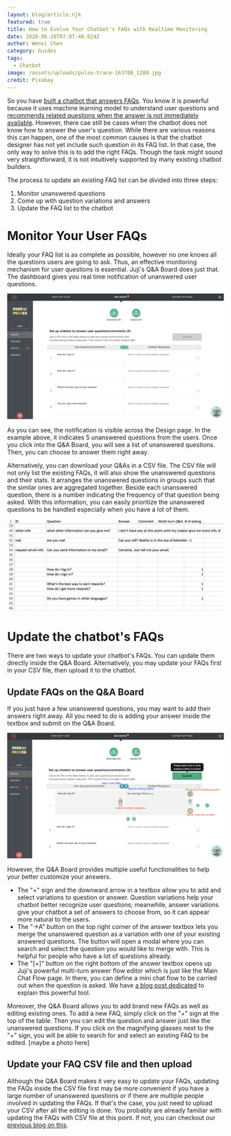 ```yaml
---
layout: blog/article.njk
featured: true
title: How to Evolve Your Chatbot's FAQs with Realtime Monitoring
date: 2020-06-28T07:07:48.024Z
author: Wenxi Chen
category: Guides
tags:
  - Chatbot
image: /assets/uploads/pulse-trace-163708_1280.jpg
credit: Pixabay
---
```

So you have [built a chatbot that answers FAQs](https://juji.io/blog/building-a-smart-chatbot-in-a-few-minutes-to-answer-free-text-questions/). You know it is powerful because it uses machine learning model to understand user questions and [recommends related questions when the answer is not immediately available](https://juji.io/blog/question-recommendation/). However, there cae still be cases when the chatbot does not know how to answer the user's question. While there are various reasons this can happen, one of the most common causes is that the chatbot designer has not yet include such question in its FAQ list. In that case, the only way to solve this is to add the right FAQs. Though the task might sound very straightforward, it is not intuitively supported by many existing chatbot builders.

The process to update an existing FAQ list can be divided into three steps:

1. Monitor unanswered questions
2. Come up with question variations and answers
3. Update the FAQ list to the chatbot

# Monitor Your User FAQs

Ideally your FAQ list is as complete as possible, however no one knows all the questions users are going to ask. Thus, an effective monitoring mechanism for user questions is essential. Juji's Q&A Board does just that. The dashboard gives you real time notification of unanswered user questions. 

![Juji Q&A Board showing unanswered questions in real time](/assets/uploads/screen-shot-2020-07-11-at-5.52.19-pm.png "Juji Q&A Board showing unanswered questions in real time")

As you can see, the notification is visible across the Design page. In the example above, it indicates 5 unanswered questions from the users. Once you click into the Q&A Board, you will see a list of unanswered questions. Then, you can choose to answer them right away.

Alternatively, you can download your Q&As in a CSV file. The CSV file will not only list the existing FAQs, it will also show the unanswered questions and their stats. It arranges the unanswered questions in groups such that the similar ones are aggregated together. Beside each unanswered question, there is a number indicating the frequency of that question being asked. With this information, you can easily prioritize the unanswered questions to be handled especially when you have a lot of them.

![Downloaded Q&A CSV groups related unanswered questions together with stats on how many times each question has been asked](/assets/uploads/screen-shot-2020-06-30-at-10.01.17-pm.png "Downloaded Q&A CSV groups related unanswered questions together with stats on how many times each question has been asked")

# Update the chatbot's FAQs

There are two ways to update your chatbot's FAQs. You can update them directly inside the Q&A Board. Alternatively, you may update your FAQs first in your CSV file, then upload it to the chatbot.

## Update FAQs on the Q&A Board

If you just have a few unanswered questions, you may want to add their answers right away. All you need to do is adding your answer inside the textbox and submit on the Q&A Board. 

![Add an answer to an unanswered question in Q&A Board](/assets/uploads/screen-shot-2020-07-11-at-7.52.30-pm.png "Add an answer to an unanswered question in Q&A Board")

However, the Q&A Board provides multiple useful functionalities to help your better customize your answers.

* The "+" sign and the downward arrow in a textbox allow you to add and select variations to question or answer. Question variations help your chatbot better recognize user questions; meanwhile, answer variations give your chatbot a set of answers to choose from, so it can appear more natural to the users.
* The "->A" button on the top right corner of the answer textbox lets you merge the unanswered question as a variation with one of your existing answered questions. The button will open a modal where you can search and select the question you would like to merge with. This is helpful for people who have a lot of questions already.
* The "\[+]" button on the right bottom of the answer textbox opens up Juji's powerful multi-turn answer flow editor which is just like the Main Chat Flow page. In there, you can define a mini chat flow to be carried out when the question is asked. We have [a blog post dedicated](https://juji.io/blog/how-to-make-your-chatbot-to-answer-non-trivial-questions/) to explain this powerful tool.

Moreover, the Q&A Board allows you to add brand new FAQs as well as editing existing ones. To add a new FAQ, simply click on the "+" sign at the top of the table. Then you can edit the question and answer just like the unanswered questions. If you click on the magnifying glasses next to the "+" sign, you will be able to search for and select an existing FAQ to be edited. \[maybe a photo here]

## Update your FAQ CSV file and then upload

Although the Q&A Board makes it very easy to update your FAQs, updating the FAQs inside the CSV file first may be more convenient if you have a large number of unanswered questions or if there are multiple people involved in updating the FAQs. If that's the case, you just need to upload your CSV after all the editing is done. You probably are already familiar with updating the FAQs with CSV file at this point. If not, you can checkout our [previous blog on this](https://juji.io/blog/building-a-smart-chatbot-in-a-few-minutes-to-answer-free-text-questions/).